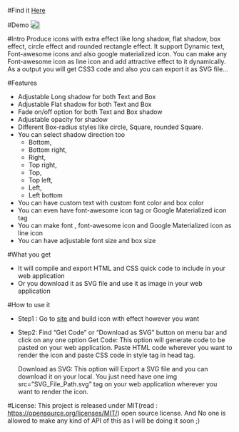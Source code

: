 #Find it <a href="https://aminkodaganur.github.io/iconplus/">Here</a>

#Demo
<img src="https://raw.githubusercontent.com/aminkodaganur/iconplus/gh-pages/promotion.jpg" style="box-shadow:0px 0px 0px rgb(147, 147, 147) ,1px 1px 0px rgb(163, 163, 163) ,2px 2px 0px rgb(178, 178, 178) ,3px 3px 0px rgb(194, 194, 194) ,4px 4px 0px rgb(209, 209, 209) ,	5px 5px 0px rgb(224, 224, 224) ,6px 6px 0px rgb(240, 240, 240) ,7px 7px 0px rgb(255, 255, 255);" />

#Intro 
Produce icons with extra effect like long shadow, flat shadow, box effect, circle effect and rounded rectangle effect. It support Dynamic text, Font-awesome icons and also google materialized icon. You can make any Font-awesome icon as line icon and add attractive effect to it dynamically. As a output you will get CSS3 code and also you can export it as SVG file...

#Features
-	Adjustable Long shadow for both Text and Box
-	Adjustable Flat shadow for both Text and Box 
-	Fade on/off  option for both Text and Box shadow
-	Adjustable opacity for shadow
-	Different Box-radius styles like circle, Square, rounded Square.
-	You can select shadow direction too 
	-	Bottom, 
	-	Bottom right, 
	-	Right,
	-	Top right, 
	-	Top, 
	-	Top left, 
	-	Left,
	-	Left bottom 
-	You can have custom text with custom font color and box color
-	You can even have font-awesome icon tag or Google Materialized icon tag  
-	You can make font , font-awesome icon  and Google Materialized icon as line icon
-	You can have adjustable font size and box size 

#What you get
-	It will compile and export  HTML and CSS quick code to include in your web application
-	Or you download it as SVG file and use it as image in your web application  

#How to use it 
-	Step1 :
     Go to <a href="https://aminkodaganur.github.io/iconplus/">site</a> and build icon with effect however you want  

-	Step2: 
     Find “Get Code” or “Download as SVG” button on menu bar and click on any one option
     Get Code: This option will generate code to be pasted on your web application. Paste HTML code wherever you want to render the icon and paste CSS code in style tag in head tag.

     Download as SVG:  This option will Export a SVG file and you can download it on your local. You just need have one img src=”SVG_File_Path.svg”  tag on your web application wherever you want to render the icon.

#License:
    This project is released under MIT(read : https://opensource.org/licenses/MIT/) open source license.
    And No one is allowed to make any kind of API of this as I will be doing it soon ;)
	
